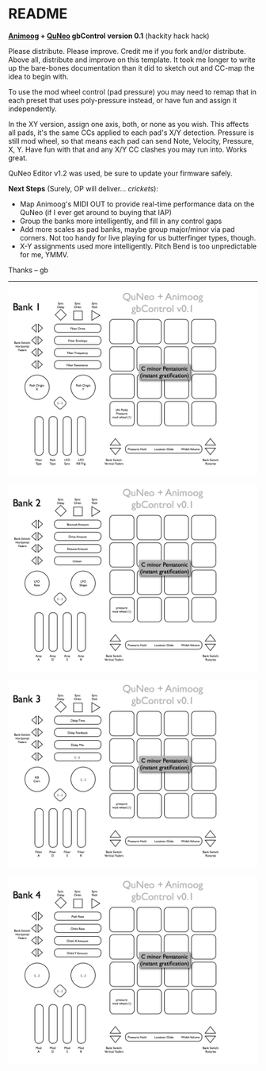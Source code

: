 # README

**[Animoog](http://www.moogmusic.com/products/apps/animoog-0) + [QuNeo](http://www.keithmcmillen.com/QuNeo/overview) gbControl version 0.1** (hackity hack hack)

Please distribute. Please improve. Credit me if you fork and/or distribute. Above all, distribute and improve on this template. It took me longer to write up the bare-bones documentation than it did to sketch out and CC-map the idea to begin with.

To use the mod wheel control (pad pressure) you may need to remap that in each preset that uses poly-pressure instead, or have fun and assign it independently.

In the XY version, assign one axis, both, or none as you wish. This affects all pads, it's the same CCs applied to each pad's X/Y detection. Pressure is still mod wheel, so that means each pad can send Note, Velocity, Pressure, X, Y. Have fun with that and any X/Y CC clashes you may run into. Works great.

QuNeo Editor v1.2 was used, be sure to update your firmware safely.

**Next Steps** (Surely, OP will deliver… *crickets*):

- Map Animoog's MIDI OUT to provide real-time performance data on the QuNeo (if I ever get around to buying that IAP)
- Group the banks more intelligently, and fill in any control gaps
- Add more scales as pad banks, maybe group major/minor via pad corners. Not too handy for live playing for us butterfinger types, though.
- X-Y assignments used more intelligently. Pitch Bend is too unpredictable for me, YMMV.

Thanks – gb

---

![](gbControl-QNA_Bank1.png)

![](gbControl-QNA_Bank2.png)

![](gbControl-QNA_Bank3.png)

![](gbControl-QNA_Bank4.png)
